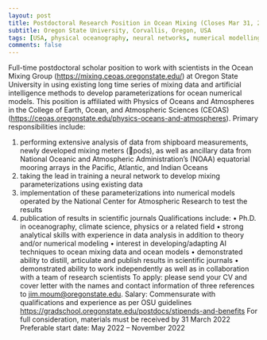 ```yaml
---
layout: post
title: Postdoctoral Research Position in Ocean Mixing (Closes Mar 31, 2022)
subtitle: Oregon State University, Corvallis, Oregon, USA
tags: [USA, physical oceanography, neural networks, numerical modelling]
comments: false
---
```

Full-time postdoctoral scholar position to work with scientists in the Ocean Mixing Group (https://mixing.ceoas.oregonstate.edu/) at Oregon State University in using existing long time series of mixing data and artificial intelligence methods to develop parameterizations for ocean numerical models.
This position is affiliated with Physics of Oceans and Atmospheres in the College of Earth, Ocean, and Atmospheric Sciences (CEOAS) (https://ceoas.oregonstate.edu/physics-oceans-and-atmospheres).
Primary responsibilities include:
1. performing extensive analysis of data from shipboard measurements, newly developed mixing meters (pods), as well as ancillary data from National Oceanic and Atmospheric Administration’s (NOAA) equatorial mooring arrays in the Pacific, Atlantic, and Indian Oceans
2. taking the lead in training a neural network to develop mixing parameterizations using existing data
3. implementation of these parameterizations into numerical models operated by the National Center for Atmospheric Research to test the results
4. publication of results in scientific journals
Qualifications include:
• Ph.D. in oceanography, climate science, physics or a related field
• strong analytical skills with experience in data analysis in addition to theory and/or numerical modeling
• interest in developing/adapting AI techniques to ocean mixing data and ocean models
• demonstrated ability to distill, articulate and publish results in scientific journals
• demonstrated ability to work independently as well as in collaboration with a team of research scientists
To apply: please send your CV and cover letter with the names and contact information of three references to jim.moum@oregonstate.edu.
Salary: Commensurate with qualifications and experience as per OSU
guidelines https://gradschool.oregonstate.edu/postdocs/stipends-and-benefits
For full consideration, materials must be received by 31 March 2022
Preferable start date: May 2022 – November 2022

